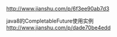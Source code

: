 http://www.jianshu.com/p/6f3ee90ab7d3

java8的CompletableFuture使用实例
http://www.jianshu.com/p/dade70be4edd
